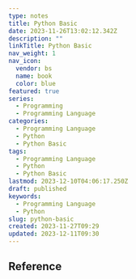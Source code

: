 ```yaml
---
type: notes
title: Python Basic
date: 2023-11-26T13:02:12.342Z
description: ""
linkTitle: Python Basic
nav_weight: 1
nav_icon:
  vendor: bs
  name: book
  color: blue
featured: true
series:
  - Programming
  - Programming Language
categories:
  - Programming Language
  - Python
  - Python Basic
tags:
  - Programming Language
  - Python
  - Python Basic
lastmod: 2023-12-10T04:06:17.250Z
draft: published
keywords:
  - Programming Language
  - Python
slug: python-basic
created: 2023-11-27T09:29
updated: 2023-12-11T09:30
---
```


## Reference
